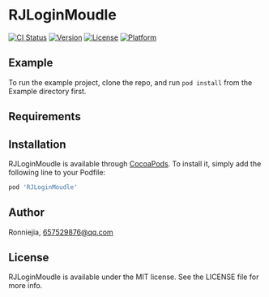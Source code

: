 # RJLoginMoudle

[![CI Status](https://img.shields.io/travis/Ronniejia/RJLoginMoudle.svg?style=flat)](https://travis-ci.org/Ronniejia/RJLoginMoudle)
[![Version](https://img.shields.io/cocoapods/v/RJLoginMoudle.svg?style=flat)](https://cocoapods.org/pods/RJLoginMoudle)
[![License](https://img.shields.io/cocoapods/l/RJLoginMoudle.svg?style=flat)](https://cocoapods.org/pods/RJLoginMoudle)
[![Platform](https://img.shields.io/cocoapods/p/RJLoginMoudle.svg?style=flat)](https://cocoapods.org/pods/RJLoginMoudle)

## Example

To run the example project, clone the repo, and run `pod install` from the Example directory first.

## Requirements

## Installation

RJLoginMoudle is available through [CocoaPods](https://cocoapods.org). To install
it, simply add the following line to your Podfile:

```ruby
pod 'RJLoginMoudle'
```

## Author

Ronniejia, 657529876@qq.com

## License

RJLoginMoudle is available under the MIT license. See the LICENSE file for more info.
